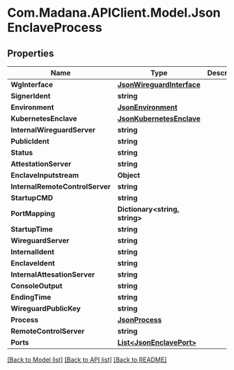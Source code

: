 
# Com.Madana.APIClient.Model.JsonEnclaveProcess

## Properties

Name | Type | Description | Notes
------------ | ------------- | ------------- | -------------
**WgInterface** | [**JsonWireguardInterface**](JsonWireguardInterface.md) |  | [optional] 
**SignerIdent** | **string** |  | [optional] 
**Environment** | [**JsonEnvironment**](JsonEnvironment.md) |  | [optional] 
**KubernetesEnclave** | [**JsonKubernetesEnclave**](JsonKubernetesEnclave.md) |  | [optional] 
**InternalWireguardServer** | **string** |  | [optional] 
**PublicIdent** | **string** |  | [optional] 
**Status** | **string** |  | [optional] 
**AttestationServer** | **string** |  | [optional] 
**EnclaveInputstream** | **Object** |  | [optional] 
**InternalRemoteControlServer** | **string** |  | [optional] 
**StartupCMD** | **string** |  | [optional] 
**PortMapping** | **Dictionary&lt;string, string&gt;** |  | [optional] 
**StartupTime** | **string** |  | [optional] 
**WireguardServer** | **string** |  | [optional] 
**InternalIdent** | **string** |  | [optional] 
**EnclaveIdent** | **string** |  | [optional] 
**InternalAttesationServer** | **string** |  | [optional] 
**ConsoleOutput** | **string** |  | [optional] 
**EndingTime** | **string** |  | [optional] 
**WireguardPublicKey** | **string** |  | [optional] 
**Process** | [**JsonProcess**](JsonProcess.md) |  | [optional] 
**RemoteControlServer** | **string** |  | [optional] 
**Ports** | [**List&lt;JsonEnclavePort&gt;**](JsonEnclavePort.md) |  | [optional] 

[[Back to Model list]](../README.md#documentation-for-models)
[[Back to API list]](../README.md#documentation-for-api-endpoints)
[[Back to README]](../README.md)

